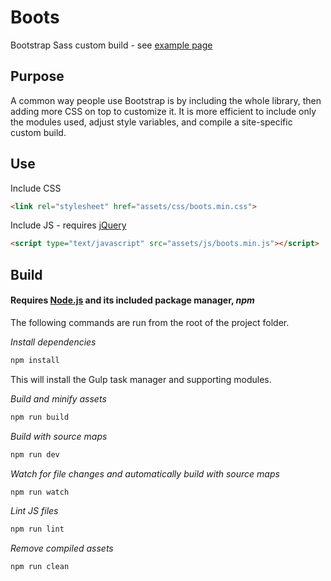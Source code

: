 # Boots

Bootstrap Sass custom build - see [example page](eliot-akira.github.io/boots)

## Purpose

A common way people use Bootstrap is by including the whole library, then adding more CSS on top to customize it. It is more efficient to include only the modules used, adjust style variables, and compile a site-specific custom build.

## Use

Include CSS

```html
<link rel="stylesheet" href="assets/css/boots.min.css">
```

Include JS - requires [jQuery](http://jquery.com/)

```html
<script type="text/javascript" src="assets/js/boots.min.js"></script>
```

## Build

#### Requires [Node.js](https://nodejs.org/) and its included package manager, *npm*

The following commands are run from the root of the project folder.

*Install dependencies*

```sh
npm install
```

This will install the Gulp task manager and supporting modules.

*Build and minify assets*

```sh
npm run build
```

*Build with source maps*

```sh
npm run dev
```

*Watch for file changes and automatically build with source maps*

```sh
npm run watch
```

*Lint JS files*

```sh
npm run lint
```

*Remove compiled assets*

```sh
npm run clean
```
